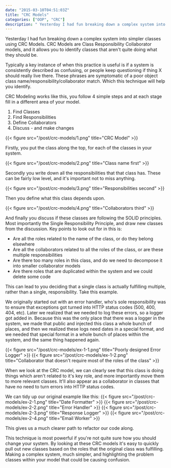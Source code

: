```yaml
---
date: "2015-03-10T04:51:03Z"
title: "CRC Models"
categories: ["OOP", "CRC"]
description: " Yesterday I had fun breaking down a complex system into simpler classes using CRC Models. CRC Models are Class Responsibility Collaborator models, and it allows you to identify classes that aren’t quite doing what they should be. Typically a key instance of when this practice is useful is if a system is consistently described as confusing, or people keep questioning if thing X should really live there. These phrases are symptomatic of a poor object class name/responsibility/collaborator match. "
---
```


Yesterday I had fun breaking down a complex system into simpler classes using CRC Models. CRC Models are Class Responsibility Collaborator models, and it allows you to identify classes that aren't quite doing what they should be.

Typically a key instance of when this practice is useful is if a system is consistently described as confusing, or people keep questioning if thing X should really live there. These phrases are symptomatic of a poor object class name/responsibility/collaborator match. Which this technique will help you identify.

CRC Modeling works like this, you follow 4 simple steps and at each stage fill in a different area of your model.

1.  Find Classes
2.  Find Responsibilities
3.  Define Collaborators
4.  Discuss - and make changes

{{< figure src="/post/crc-models/1.png" title="CRC Model" >}}

Firstly, you put the class along the top, for each of the classes in your system.

{{< figure src="/post/crc-models/2.png" title="Class name first" >}}

Secondly you write down all the responsibilities that that class has. These can be fairly low level, and it's important not to miss anything.

{{< figure src="/post/crc-models/3.png" title="Responsibilities second" >}}

Then you define what this class depends upon.

{{< figure src="/post/crc-models/4.png" title="Collaborators third" >}}

And finally you discuss if these classes are following the SOLID principles. Most importantly the Single Responsibility Principle, and draw new classes from the discussion. Key points to look out for in this is:

- Are all the roles related to the name of the class, or do they belong elsewhere
- Are all the collaborators related to all the roles of the class, or are these multiple responsibilities
- Are there too many roles in this class, and do we need to decompose it into smaller collaborator models
- Are there roles that are duplicated within the system and we could delete some code

This can lead to you deciding that a single class is actually fulfilling multiple, rather than a single, responsibility. Take this example.

We originally started out with an error handler, who's sole responsibility was to ensure that exceptions got turned into HTTP status codes (500, 400, 404, etc). Later we realized that we needed to log these errors, so a logger got added in. Because this was the only place that there was a logger in the system, we made that public and injected this class a whole bunch of places, and then we realized these logs need dates in a special format, and we needed that special format in a whole bunch of places within the system, and the same thing happened again.

{{< figure src="/post/crc-models/ex-1-1.png" title="Poorly designed Error Logger" >}}
{{< figure src="/post/crc-models/ex-1-2.png" title="Collaborator that doesn't require most of the roles of the class" >}}

When we look at the CRC model, we can clearly see that this class is doing things which aren't related to it's key role, and more importantly move them to more relevant classes. It'll also appear as a collaborator in classes that have no need to turn errors into HTTP status codes.

We can tidy up our original example like this:
{{< figure src="/post/crc-models/ex-2-1.png" title="Date Formatter" >}}
{{< figure src="/post/crc-models/ex-2-2.png" title="Error Handler" >}}
{{< figure src="/post/crc-models/ex-2-3.png" title="Response Logger" >}}
{{< figure src="/post/crc-models/ex-2-4.png" title="Email Worker" >}}

This gives us a much clearer path to refactor our code along.

This technique is most powerful if you're not quite sure how you should change your system. By looking at these CRC models it's easy to quickly pull out new classes based on the roles that the original class was fulfilling. Making a complex system, much simpler, and highlighting the problem classes within your model that could be causing confusion.
